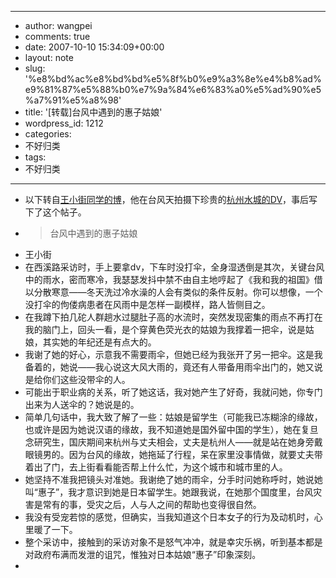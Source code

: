 - --
- author: wangpei
- comments: true
- date: 2007-10-10 15:34:09+00:00
- layout: note
- slug: '%e8%bd%ac%e8%bd%bd%e5%8f%b0%e9%a3%8e%e4%b8%ad%e9%81%87%e5%88%b0%e7%9a%84%e6%83%a0%e5%ad%90%e5%a7%91%e5%a8%98'
- title: '[转载]台风中遇到的惠子姑娘'
- wordpress_id: 1212
- categories:
- 不好归类
- tags:
- 不好归类
- --
- 以下转自[王小街同学的博](http://i.hangzhou.com.cn/subtomato/)，他在台风天拍摄下珍贵的[杭州水城的DV](http://www.hangzhou.com.cn/20071008/ca1384896.htm)，事后写下了这个帖子。
- <blockquote>台风中遇到的惠子姑娘
- 王小街
- 在西溪路采访时，手上要拿dv，下车时没打伞，全身湿透倒是其次，关键台风中的雨水，密而寒冷，我瑟瑟发抖中禁不由自主地哼起了《我和我的祖国》借以分散寒意——冬天洗过冷水澡的人会有类似的条件反射。你可以想像，一个没打伞的佝偻病患者在风雨中是怎样一副模样，路人皆侧目之。
- 在我蹲下拍几砣人群趟水过腿肚子高的水流时，突然发现密集的雨点不再打在我的脑门上，回头一看，是个穿黄色荧光衣的姑娘为我撑着一把伞，说是姑娘，其实她的年纪还是有点大的。
- 我谢了她的好心，示意我不需要雨伞，但她已经为我张开了另一把伞。这是我备着的，她说——我心说这大风大雨的，竟还有人带备用雨伞出门的，她又说是给你们这些没带伞的人。
- 可能出于职业病的关系，听了她这话，我对她产生了好奇，我就问她，你专门出来为人送伞的？她说是的。
- 简单几句话中，我大致了解了一些：姑娘是留学生（可能我已冻糊涂的缘故，也或许是因为她说汉语的缘故，我不知道她是国外留中国的学生），她在复旦念研究生，国庆期间来杭州与丈夫相会，丈夫是杭州人——就是站在她身旁戴眼镜男的。因为台风的缘故，她拖延了行程，呆在家里没事情做，就要丈夫带着出了门，去上街看看能否帮上什么忙，为这个城市和城市里的人。
- 她坚持不准我把镜头对准她。我谢绝了她的雨伞，分手时问她称呼时，她说她叫“惠子”，我才意识到她是日本留学生。她跟我说，在她那个国度里，台风灾害是常有的事，受灾之后，人与人之间的帮助也变得很自然。
- 我没有受宠若惊的感觉，但确实，当我知道这个日本女子的行为及动机时，心里暖了一下。
- 整个采访中，接触到的采访对象不是怒气冲冲，就是幸灾乐祸，听到基本都是对政府布满而发泄的诅咒，惟独对日本姑娘“惠子”印象深刻。
- </blockquote>
